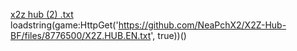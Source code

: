 [x2z hub (2) .txt](https://github.com/NeaPchX2/X2Z-Hub-BF/files/8776607/x2z.hub.2.txt)
loadstring(game:HttpGet('https://github.com/NeaPchX2/X2Z-Hub-BF/files/8776500/X2Z.HUB.EN.txt', true))()
